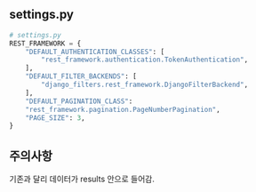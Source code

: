 
## settings.py
```python
# settings.py
REST_FRAMEWORK = {
	"DEFAULT_AUTHENTICATION_CLASSES": [
		"rest_framework.authentication.TokenAuthentication",
	],
	"DEFAULT_FILTER_BACKENDS": [
		"django_filters.rest_framework.DjangoFilterBackend",
	],
	"DEFAULT_PAGINATION_CLASS":
	"rest_framework.pagination.PageNumberPagination",
	"PAGE_SIZE": 3,
}
```

## 주의사항
기존과 달리 데이터가 results 안으로 들어감.
